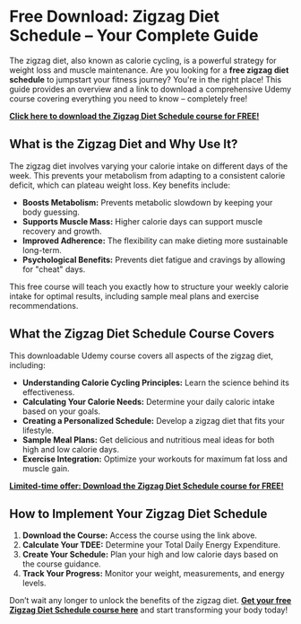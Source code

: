 # Free Download: Zigzag Diet Schedule – Your Complete Guide

The zigzag diet, also known as calorie cycling, is a powerful strategy for weight loss and muscle maintenance. Are you looking for a **free zigzag diet schedule** to jumpstart your fitness journey? You're in the right place! This guide provides an overview and a link to download a comprehensive Udemy course covering everything you need to know – completely free!

[**Click here to download the Zigzag Diet Schedule course for FREE!**](https://udemywork.com/zigzag-diet-schedule)

## What is the Zigzag Diet and Why Use It?

The zigzag diet involves varying your calorie intake on different days of the week. This prevents your metabolism from adapting to a consistent calorie deficit, which can plateau weight loss. Key benefits include:

*   **Boosts Metabolism:** Prevents metabolic slowdown by keeping your body guessing.
*   **Supports Muscle Mass:** Higher calorie days can support muscle recovery and growth.
*   **Improved Adherence:** The flexibility can make dieting more sustainable long-term.
*   **Psychological Benefits:** Prevents diet fatigue and cravings by allowing for "cheat" days.

This free course will teach you exactly how to structure your weekly calorie intake for optimal results, including sample meal plans and exercise recommendations.

## What the Zigzag Diet Schedule Course Covers

This downloadable Udemy course covers all aspects of the zigzag diet, including:

*   **Understanding Calorie Cycling Principles:** Learn the science behind its effectiveness.
*   **Calculating Your Calorie Needs:** Determine your daily caloric intake based on your goals.
*   **Creating a Personalized Schedule:** Develop a zigzag diet that fits your lifestyle.
*   **Sample Meal Plans:** Get delicious and nutritious meal ideas for both high and low calorie days.
*   **Exercise Integration:** Optimize your workouts for maximum fat loss and muscle gain.

[**Limited-time offer: Download the Zigzag Diet Schedule course for FREE!**](https://udemywork.com/zigzag-diet-schedule)

## How to Implement Your Zigzag Diet Schedule

1.  **Download the Course:** Access the course using the link above.
2.  **Calculate Your TDEE:** Determine your Total Daily Energy Expenditure.
3.  **Create Your Schedule:** Plan your high and low calorie days based on the course guidance.
4.  **Track Your Progress:** Monitor your weight, measurements, and energy levels.

Don’t wait any longer to unlock the benefits of the zigzag diet. **[Get your free Zigzag Diet Schedule course here](https://udemywork.com/zigzag-diet-schedule)** and start transforming your body today!
